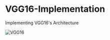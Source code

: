 # VGG16-Implementation
Implementing VGG16's Architecture

![VGG16](https://github.com/user-attachments/assets/5eea129e-afa7-4f9b-ba8b-f768a66a3d31)

